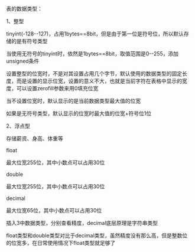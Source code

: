 表的数据类型：

1、整型

tinyint(-128--127)，占用1bytes==8bit，但是由于第一位是符号位，所以默认存储的是有符号类型





当使用无符号的tinyint时，依然是1bytes==8bit，取值范围是0--255，添加unsigned条件



设置整型的位宽时，不是对其设置占用几个字节，默认使用的数据类型的固定长度，而是设置的显示位宽，设置的意义不大，也就是当前字符在表格中显示的宽度，可以设置zerofill参数来用0填充位宽



当不设置位宽时，默认显示的是当前数据类型最大值的位宽



如果是无符号类型，默认显示的位宽时最大值的位宽+符号位1位







2、浮点型

存储薪资、身高、体重等



float

最大位宽255位，其中小数点可以占用30位

double

最大位宽255位，其中小数点可以占用30位

decimal

最大位宽65位，其中小数点可以占用30位



插入3中数据类型，分别查看精度，decimal底层原理是字符串类型



float类型和double类型对比于decimal类型，虽然精度没有那么高，但是整数位的位宽多，在日常使用情况下float类型就足够了

